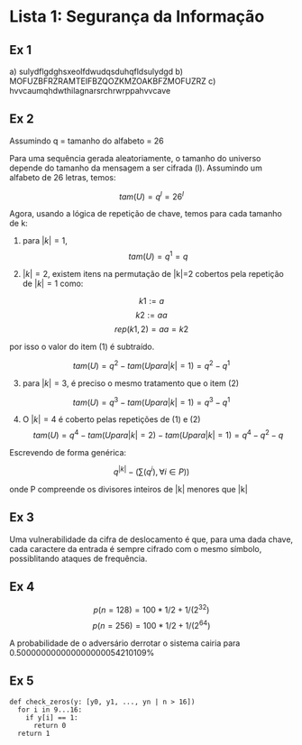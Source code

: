 # Lista 1: Segurança da Informação

## Ex 1
a) sulydflgdghsxeolfdwudqsduhqfldsulydgd
b) MOFUZBFRZRAMTEIFBZQOZKMZOAKBFZMOFUZRZ
c) hvvcaumqhdwthilagnarsrchrwrppahvvcave

## Ex 2

Assumindo q = tamanho do alfabeto = 26

Para uma sequência gerada aleatoriamente, o tamanho do universo depende do tamanho da mensagem a ser cifrada (l). Assumindo um alfabeto de 26 letras, temos:

$$
tam(U) = q^l = 26^l
$$

Agora, usando a lógica de repetição de chave, temos para cada tamanho de k:

1. para $|k|=1$, 
$$
tam(U) = q^1
       = q
$$

2. $|k|=2$, existem itens na permutação de |k|=2 cobertos pela repetição de $|k|=1$ como:

$$
k1 := a
$$
$$
k2 := aa
$$
$$
rep(k1, 2) = aa = k2
$$

por isso o valor do item (1) é subtraído. 

$$
tam(U) = q^2 - tam(U para |k|=1)
       = q^2 - q^1
$$

3. para $|k|=3$, é preciso o mesmo tratamento que o item (2)

$$
tam(U)=q^3 - tam(U para |k|=1) 
      =q^3 - q^1
$$

4. O $|k|=4$ é coberto pelas repetições de (1) e (2)
$$
tam(U)=q^4 - tam(U para |k|=2) - tam(U para |k|=1) 
      =q^4 - q^2 - q
$$

Escrevendo de forma genérica:

$$
q^{|k|} - (\sum{(q^i)}, \forall i \in P))
$$

onde P compreende os divisores inteiros de |k| menores que |k|

## Ex 3

Uma vulnerabilidade da cifra de deslocamento é que, para uma dada chave, cada caractere da entrada é sempre cifrado com o mesmo símbolo, possiblitando ataques de frequência.

## Ex 4

$$
p(n=128) = 100 * 1/2 + 1/(2^{32})
$$
$$
p(n=256) = 100 * 1/2 + 1/(2^{64})
$$

A probabilidade de o adversário derrotar o sistema cairia para 
0.500000000000000000054210109%


## Ex 5
```
def check_zeros(y: [y0, y1, ..., yn | n > 16])
  for i in 9...16:
    if y[i] == 1:
      return 0
  return 1
  
```

